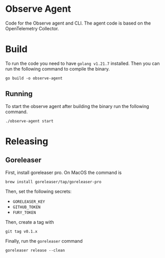 # Observe Agent

Code for the Observe agent and CLI. The agent code is based on the OpenTelemetry Collector. 

# Build

To run the code you need to have `golang v1.21.7` installed. Then you can run the following command to compile the binary.

```
go build -o observe-agent
```


## Running

To start the observe agent after building the binary run the following command. 

```
./observe-agent start
```


# Releasing

## Goreleaser

First, install goreleaser pro. On MacOS the command is 
```
brew install goreleaser/tap/goreleaser-pro
```

Then, set the following secrets:

- `GORELEASER_KEY`
- `GITHUB_TOKEN`
- `FURY_TOKEN`

Then, create a tag with 
```
git tag v0.1.x
```

Finally, run the `goreleaser` command
```
goreleaser release --clean
```